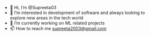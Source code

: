 - 👋 Hi, I’m @Supreeta03
- 👀 I’m interested in development of software and always looking to explore new areas in the tech world
- 🌱 I’m currently working on ML related projects
- 📫 How to reach me supreeta2003@gmail.com

<!---
Supreeta03/Supreeta03 is a ✨ special ✨ repository because its `README.md` (this file) appears on your GitHub profile.
You can click the Preview link to take a look at your changes.
--->
